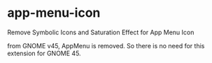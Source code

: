 # app-menu-icon
Remove Symbolic Icons and Saturation Effect for App Menu Icon

from GNOME v45, AppMenu is removed. So there is no need for this extension for GNOME 45.
